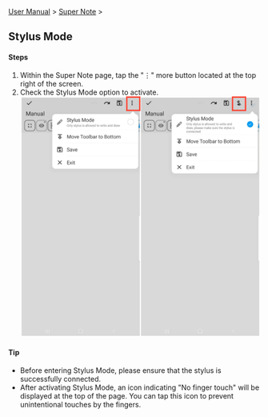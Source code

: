 [User Manual](/dragonnest/drawnote/manual/en) > [Super Note](/dragonnest/drawnote/manual/en/super_note) >

Stylus Mode
---

#### Steps

1. Within the Super Note page, tap the "⋮" more button located at the top right of the screen.
2. Check the Stylus Mode option to activate.
   ![](imgs/stylus_mode1.png)

#### Tip
- Before entering Stylus Mode, please ensure that the stylus is successfully connected.
- After activating Stylus Mode, an icon indicating "No finger touch" will be displayed at the top of the page. You can tap this icon to prevent unintentional touches by the fingers.